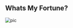 <h2>Whats My Fortune?</h2>

<img src='https://i.pinimg.com/564x/fe/67/e2/fe67e28989bcb172e28008d5be29251d.jpg' alt='pic'/>